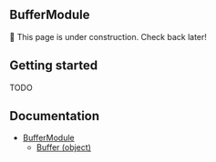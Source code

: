 ## BufferModule
🚧 This page is under construction. Check back later!

## Getting started
TODO

## Documentation
- [BufferModule](docs/BufferModule)
  - [Buffer (object)](docs/Buffer)
